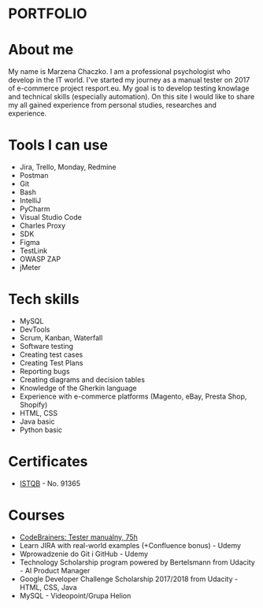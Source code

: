 # PORTFOLIO

# About me
My name is Marzena Chaczko. I am a professional psychologist who develop in the IT world. I've started my journey as a manual tester on 2017 of e-commerce project resport.eu. My goal is to develop testing knowlage and technical skills (especially automation). On this site I would like to share my all gained experience from personal studies, researches and experience.

# Tools I can use
* Jira, Trello, Monday, Redmine
* Postman
* Git
* Bash
* IntelliJ
* PyCharm
* Visual Studio Code
* Charles Proxy
* SDK
* Figma
* TestLink
* OWASP ZAP
* jMeter

# Tech skills
  - MySQL
  - DevTools
  - Scrum, Kanban, Waterfall
  - Software testing
  - Creating test cases
  - Creating Test Plans
  - Reporting bugs
  - Creating diagrams and decision tables
  - Knowledge of the Gherkin language
  - Experience with e-commerce platforms (Magento, eBay, Presta Shop, Shopify)
  - HTML, CSS
  - Java basic
  - Python basic
  
# Certificates
  - [ISTQB](https://www.gasq.org/en/certification/check-a-certificate.html) - No. 91365
  
# Courses
  - [CodeBrainers: Tester manualny, 75h](https://codebrainers.pl/tester_manualny.pdf)
  - Learn JIRA with real-world examples (+Confluence bonus) - Udemy
  - Wprowadzenie do Git i GitHub - Udemy
  - Technology Scholarship program powered by Bertelsmann from Udacity - AI Product Manager 
  - Google Developer Challenge Scholarship 2017/2018 from Udacity - HTML, CSS, Java
  - MySQL - Videopoint/Grupa Helion


